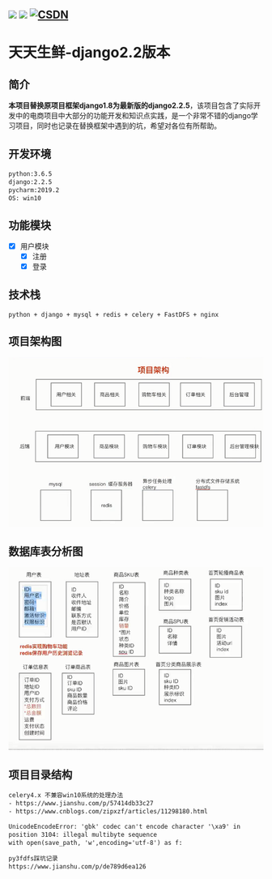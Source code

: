 [![](https://img.shields.io/badge/ICU-996-blueviolet.svg)](https://github.com/Pad0y)
[![](https://img.shields.io/badge/language-python-red.svg)](https://github.com/Pad0y)
[![CSDN](https://img.shields.io/badge/CSDN-Pad0y-yellow.svg)](https://blog.csdn.net/qq_34356800)
---
# 天天生鲜-django2.2版本

## 简介
**本项目替换原项目框架django1.8为最新版的django2.2.5**，该项目包含了实际开发中的电商项目中大部分的功能开发和知识点实践，是一个非常不错的django学习项目，同时也记录在替换框架中遇到的坑，希望对各位有所帮助。

## 开发环境  
```text
python:3.6.5
django:2.2.5
pycharm:2019.2
OS: win10
```
## 功能模块
- [x] 用户模块
    - [x] 注册
    - [x] 登录
 
## 技术栈
```text
python + django + mysql + redis + celery + FastDFS + nginx
```
## 项目架构图
![项目架构图](documents/mdImages/project_frame.png)

## 数据库表分析图
![数据库表分析图](documents/mdImages/db_design.png)


## 项目目录结构
```
celery4.x 不兼容win10系统的处理办法
- https://www.jianshu.com/p/57414db33c27 
- https://www.cnblogs.com/zipxzf/articles/11298180.html
```
```text
UnicodeEncodeError: 'gbk' codec can't encode character '\xa9' in position 3104: illegal multibyte sequence
with open(save_path, 'w',encoding='utf-8') as f:
```

```text
py3fdfs踩坑记录
https://www.jianshu.com/p/de789d6ea126
```

